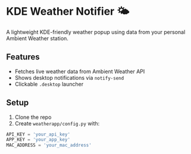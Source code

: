 # KDE Weather Notifier 🌤

A lightweight KDE-friendly weather popup using data from your personal Ambient Weather station.

## Features

- Fetches live weather data from Ambient Weather API
- Shows desktop notifications via `notify-send`
- Clickable `.desktop` launcher


## Setup

1. Clone the repo
2. Create `weatherapp/config.py` with:

```python
API_KEY = 'your_api_key'
APP_KEY = 'your_app_key'
MAC_ADDRESS = 'your_mac_address'
